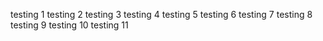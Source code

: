 testing 1
testing 2
testing 3
testing 4
testing 5
testing 6
testing 7
testing 8
testing 9
testing 10
testing 11

